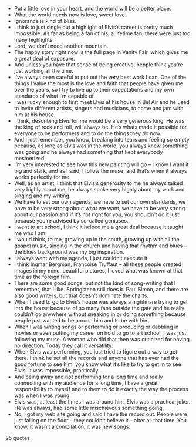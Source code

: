 - Put a little love in your heart, and the world will be a better place.
 - What the world needs now is love, sweet love.
 - Ignorance is kind of bliss.
 - I think to just single out a highlight of Elvis’s career is pretty much impossible. As far as being a fan of his, a lifetime fan, there were just too many highlights.
 - Lord, we don’t need another mountain.
 - The happy story right now is the full page in Vanity Fair, which gives me a great deal of exposure.
 - And unless you have that sense of being creative, people think you’re just working all the time.
 - I’ve always been careful to put out the very best work I can. One of the things I value the most is the love and faith that people have given me over the years, so I try to live up to their expectations and my own standards of what I’m capable of.
 - I was lucky enough to first meet Elvis at his house in Bel Air and he used to invite different artists, singers and musicians, to come and jam with him at his house.
 - I think, describing Elvis for me would be a very generous king. He was the king of rock and roll, will always be. He’s whats made it possible for everyone to be performers and to do the things they do now.
 - And I just remember, you know, breaking into tears and feeling so empty because, as long as Elvis was in the world, you always knew something was going and he always had something that kept everybody mesmerized.
 - I’m very interested to see how this new painting will go – I know I want it big and stark, and as I said, I follow the muse, and that’s when it always works perfectly for me.
 - Well, as an artist, I think that Elvis’s generosity to me he always talked very highly about me, he always spoke very highly about my work and singing and my writing.
 - We have to set our own agenda, we have to set our own standards, we have to be very strong about what we want, we have to be very strong about our passion and if it’s not right for you, you shouldn’t do it just because you’re advised by so-called geniuses.
 - I went to art school, I think it helped me a great deal because it taught me who I am.
 - I would think, to me, growing up in the south, growing up with all the gospel music, singing in the church and having that rhythm and blues – the blues background was my big inspiration.
 - I always went with my agenda, I just couldn’t execute it.
 - I think Ingmar Bergman, Francoise Truffaut – all these people created images in my mind, beautiful pictures, I loved what was known at that time as the foreign film.
 - There are some good songs, but not the kind of song-writing that I remember, that I like. Springsteen still does it. Paul Simon, and there are also good writers, but that doesn’t dominate the charts.
 - When I used to go to Elvis’s house was always a nightmare trying to get into the house because of so many fans outside the gate and he really couldn’t go anywhere without sneaking in or doing something because people just wanted to be around him and to be with him.
 - When I was writing songs or performing or producing or dabbling in movies or even putting my career on hold to go to art school, I was just following my muse. A woman who did that then was criticized for having no direction. Today they call it versatility.
 - When Elvis was performing, you just tried to figure out a way to get there. I think he set all the records and anyone that has ever had the good fortune to see him, you know what it’s like to try to get in to see Elvis. It was impossible, practically.
 - And being away and not performing for a long time and really connecting with my audience for a long time, I have a great responsibility to myself and to them to do it exactly the way the process was when I was young.
 - Elvis was, at least the times I was around him, Elvis was a practical joker. He was always, had some little mischievous something going.
 - No, I got my web site going and said I have the record out. People were just falling on the floor – they couldn’t believe it – after all that time. You know, it wasn’t a compilation, it was new songs.

25 quotes
